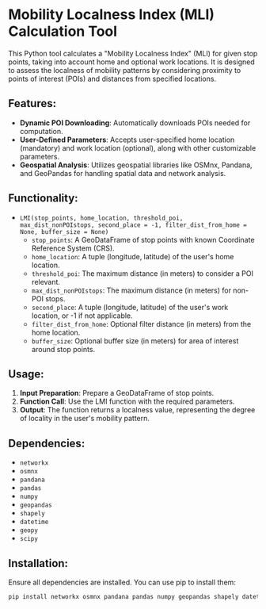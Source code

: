 # Mobility Localness Index (MLI) Calculation Tool

This Python tool calculates a "Mobility Localness Index" (MLI) for given stop points, taking into account home and optional work locations. It is designed to assess the localness of mobility patterns by considering proximity to points of interest (POIs) and distances from specified locations.

## Features:
- **Dynamic POI Downloading**: Automatically downloads POIs needed for computation.
- **User-Defined Parameters**: Accepts user-specified home location (mandatory) and work location (optional), along with other customizable parameters.
- **Geospatial Analysis**: Utilizes geospatial libraries like OSMnx, Pandana, and GeoPandas for handling spatial data and network analysis.

## Functionality:
- `LMI(stop_points, home_location, threshold_poi, max_dist_nonPOIstops, second_place = -1, filter_dist_from_home = None, buffer_size = None)`
  - `stop_points`: A GeoDataFrame of stop points with known Coordinate Reference System (CRS).
  - `home_location`: A tuple (longitude, latitude) of the user's home location.
  - `threshold_poi`: The maximum distance (in meters) to consider a POI relevant.
  - `max_dist_nonPOIstops`: The maximum distance (in meters) for non-POI stops.
  - `second_place`: A tuple (longitude, latitude) of the user's work location, or -1 if not applicable.
  - `filter_dist_from_home`: Optional filter distance (in meters) from the home location.
  - `buffer_size`: Optional buffer size (in meters) for area of interest around stop points.

## Usage:
1. **Input Preparation**: Prepare a GeoDataFrame of stop points.
2. **Function Call**: Use the LMI function with the required parameters.
3. **Output**: The function returns a localness value, representing the degree of locality in the user's mobility pattern.

## Dependencies:
- `networkx`
- `osmnx`
- `pandana`
- `pandas`
- `numpy`
- `geopandas`
- `shapely`
- `datetime`
- `geopy`
- `scipy`

## Installation:
Ensure all dependencies are installed. You can use pip to install them:
```bash
pip install networkx osmnx pandana pandas numpy geopandas shapely datetime geopy scipy
